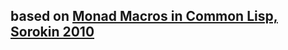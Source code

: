 ## based on [Monad Macros in Common Lisp, Sorokin 2010](https://www.common-lisp.net/project/cl-monad-macros/monad-macros.htm)
